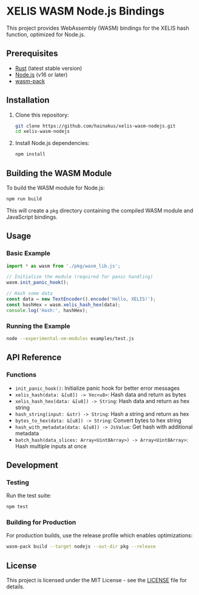 # XELIS WASM Node.js Bindings

This project provides WebAssembly (WASM) bindings for the XELIS hash function, optimized for Node.js.

## Prerequisites

- [Rust](https://www.rust-lang.org/tools/install) (latest stable version)
- [Node.js](https://nodejs.org/) (v16 or later)
- [wasm-pack](https://rustwasm.github.io/wasm-pack/installer/)

## Installation

1. Clone this repository:
   ```bash
   git clone https://github.com/hainakus/xelis-wasm-nodejs.git
   cd xelis-wasm-nodejs
   ```

2. Install Node.js dependencies:
   ```bash
   npm install
   ```

## Building the WASM Module

To build the WASM module for Node.js:

```bash
npm run build
```

This will create a `pkg` directory containing the compiled WASM module and JavaScript bindings.

## Usage

### Basic Example

```javascript
import * as wasm from './pkg/wasm_lib.js';

// Initialize the module (required for panic handling)
wasm.init_panic_hook();

// Hash some data
const data = new TextEncoder().encode('Hello, XELIS!');
const hashHex = wasm.xelis_hash_hex(data);
console.log('Hash:', hashHex);
```

### Running the Example

```bash
node --experimental-vm-modules examples/test.js
```

## API Reference

### Functions

- `init_panic_hook()`: Initialize panic hook for better error messages
- `xelis_hash(data: &[u8]) -> Vec<u8>`: Hash data and return as bytes
- `xelis_hash_hex(data: &[u8]) -> String`: Hash data and return as hex string
- `hash_string(input: &str) -> String`: Hash a string and return as hex
- `bytes_to_hex(data: &[u8]) -> String`: Convert bytes to hex string
- `hash_with_metadata(data: &[u8]) -> JsValue`: Get hash with additional metadata
- `batch_hash(data_slices: Array<Uint8Array>) -> Array<Uint8Array>`: Hash multiple inputs at once

## Development

### Testing

Run the test suite:

```bash
npm test
```

### Building for Production

For production builds, use the release profile which enables optimizations:

```bash
wasm-pack build --target nodejs --out-dir pkg --release
```

## License

This project is licensed under the MIT License - see the [LICENSE](LICENSE) file for details.
